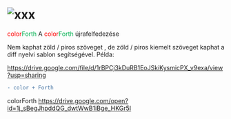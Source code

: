 # ![xxx](https://vectr.com/zgroska/b2XSTwfOpO.svg?width=132.18&height=41&select=b2XSTwfOpOpage0)

<a style="color: red">color</a><a style="color: #00b050">Forth</a>
A <a style="color: red">color</a><a style="color: #00b050">Forth</a> újrafelfedezése



Nem kaphat zöld / piros szöveget , de zöld / piros kiemelt szöveget kaphat a diff nyelvi sablon segítségével. Példa:

https://drive.google.com/file/d/1rBPCj3kDuRB1EoJSkiKysmicPX_v9exa/view?usp=sharing

```diff
- color + Forth

```
colorForth
https://drive.google.com/open?id=1j_sBegJhpddQG_dwtWwB1iBge_HKGr5I
